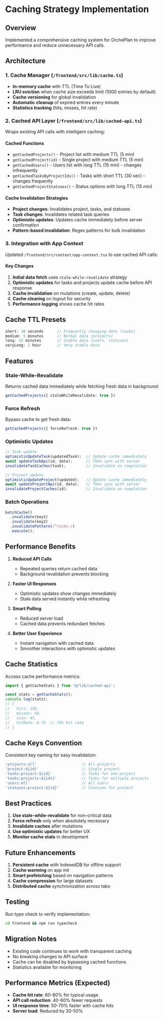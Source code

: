 # Caching Strategy Implementation

## Overview
Implemented a comprehensive caching system for OrchePlan to improve performance and reduce unnecessary API calls.

## Architecture

### 1. Cache Manager (`/frontend/src/lib/cache.ts`)
- **In-memory cache** with TTL (Time To Live)
- **LRU eviction** when cache size exceeds limit (1000 entries by default)
- **Cache versioning** for global invalidation
- **Automatic cleanup** of expired entries every minute
- **Statistics tracking** (hits, misses, hit rate)

### 2. Cached API Layer (`/frontend/src/lib/cached-api.ts`)
Wraps existing API calls with intelligent caching:

#### Cached Functions
- `getCachedProjects()` - Project list with medium TTL (5 min)
- `getCachedProject(id)` - Single project with medium TTL (5 min)
- `getCachedUsers()` - Users list with long TTL (15 min) - changes infrequently
- `getCachedTasksByProjectIds()` - Tasks with short TTL (30 sec) - changes frequently
- `getCachedProjectStatuses()` - Status options with long TTL (15 min)

#### Cache Invalidation Strategies
- **Project changes**: Invalidates project, tasks, and statuses
- **Task changes**: Invalidates related task queries
- **Optimistic updates**: Updates cache immediately before server confirmation
- **Pattern-based invalidation**: Regex patterns for bulk invalidation

### 3. Integration with App Context
Updated `/frontend/src/context/app-context.tsx` to use cached API calls:

#### Key Changes
1. **Initial data fetch** uses `stale-while-revalidate` strategy
2. **Optimistic updates** for tasks and projects update cache before API response
3. **Cache invalidation** on mutations (create, update, delete)
4. **Cache clearing** on logout for security
5. **Performance logging** shows cache hit rates

## Cache TTL Presets

```typescript
short: 30 seconds      // Frequently changing data (tasks)
medium: 5 minutes      // Normal data (projects)
long: 15 minutes       // Stable data (users, statuses)
veryLong: 1 hour       // Very stable data
```

## Features

### Stale-While-Revalidate
Returns cached data immediately while fetching fresh data in background:
```typescript
getCachedProjects({ staleWhileRevalidate: true })
```

### Force Refresh
Bypass cache to get fresh data:
```typescript
getCachedProjects({ forceRefresh: true })
```

### Optimistic Updates
```typescript
// Task update
optimisticUpdateTask(updatedTask);  // Update cache immediately
await updateTaskApi(id, data);      // Then sync with server
invalidateTaskCaches(task);         // Invalidate on completion

// Project update
optimisticUpdateProject(updated);   // Update cache immediately
await updateProjectApi(id, data);   // Then sync with server
invalidateProjectCaches(id);        // Invalidate on completion
```

### Batch Operations
```typescript
batchCache()
  .invalidate(key1)
  .invalidate(key2)
  .invalidatePattern(/^tasks:/)
  .execute();
```

## Performance Benefits

1. **Reduced API Calls**
   - Repeated queries return cached data
   - Background revalidation prevents blocking

2. **Faster UI Responses**
   - Optimistic updates show changes immediately
   - Stale data served instantly while refreshing

3. **Smart Polling**
   - Reduced server load
   - Cached data prevents redundant fetches

4. **Better User Experience**
   - Instant navigation with cached data
   - Smoother interactions with optimistic updates

## Cache Statistics

Access cache performance metrics:
```typescript
import { getCacheStats } from '@/lib/cached-api';

const stats = getCacheStats();
console.log(stats);
// {
//   hits: 150,
//   misses: 50,
//   size: 45,
//   hitRate: 0.75  // 75% hit rate
// }
```

## Cache Keys Convention

Consistent key naming for easy invalidation:
```typescript
'projects:all'                    // All projects
'project:${id}'                   // Single project
'tasks:project:${id}'             // Tasks for one project
'tasks:projects:${ids}'           // Tasks for multiple projects
'users:all'                       // All users
'statuses:project:${id}'          // Statuses for project
```

## Best Practices

1. **Use stale-while-revalidate** for non-critical data
2. **Force refresh** only when absolutely necessary
3. **Invalidate caches** after mutations
4. **Use optimistic updates** for better UX
5. **Monitor cache stats** in development

## Future Enhancements

1. **Persistent cache** with IndexedDB for offline support
2. **Cache warming** on app init
3. **Smart prefetching** based on navigation patterns
4. **Cache compression** for large datasets
5. **Distributed cache** synchronization across tabs

## Testing

Run type check to verify implementation:
```bash
cd frontend && npm run typecheck
```

## Migration Notes

- Existing code continues to work with transparent caching
- No breaking changes to API surface
- Cache can be disabled by bypassing cached functions
- Statistics available for monitoring

## Performance Metrics (Expected)

- **Cache hit rate**: 60-80% for typical usage
- **API call reduction**: 40-60% fewer requests
- **UI response time**: 50-70% faster with cache hits
- **Server load**: Reduced by 30-50%
